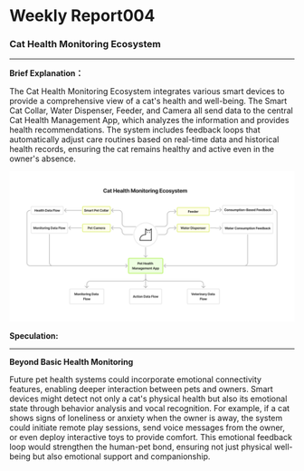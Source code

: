 # Weekly Report004

### Cat Health Monitoring Ecosystem

---

**Brief Explanation：**

The Cat Health Monitoring Ecosystem integrates various smart devices to provide a comprehensive view of a cat's health and well-being. The Smart Cat Collar, Water Dispenser, Feeder, and Camera all send data to the central Cat Health Management App, which analyzes the information and provides health recommendations. The system includes feedback loops that automatically adjust care routines based on real-time data and historical health records, ensuring the cat remains healthy and active even in the owner's absence.

<img width="1200" alt="diagram" src="assets/1926.jpg">

**Speculation:**

---

**Beyond Basic Health Monitoring**

Future pet health systems could incorporate emotional connectivity features, enabling deeper interaction between pets and owners. Smart devices might detect not only a cat's physical health but also its emotional state through behavior analysis and vocal recognition. For example, if a cat shows signs of loneliness or anxiety when the owner is away, the system could initiate remote play sessions, send voice messages from the owner, or even deploy interactive toys to provide comfort. This emotional feedback loop would strengthen the human-pet bond, ensuring not just physical well-being but also emotional support and companionship.
